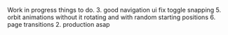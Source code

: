 Work in progress
things to do.
3. good navigation ui fix toggle snapping 
5. orbit animations without it rotating and with random starting positions 
6. page transitions
2. production asap 